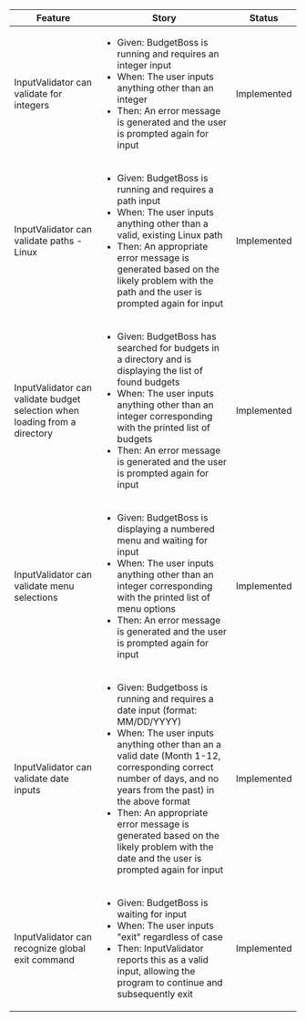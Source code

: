 <table>
	<thead>
		<tr>
		 	<th>Feature</th>
		 	<th>Story</th>
		 	<th>Status</th>
		</tr>
	</thead>
	<tbody>
		<tr>
			<td>InputValidator can validate for integers</td>
		  	<td>
		   	<ul>
		      		<li>Given: BudgetBoss is running and requires an integer input</li>
		       		<li>When: The user inputs anything other than an integer</li>
		      		<li>Then: An error message is generated and the user is prompted again for input</li>
		 	</td>
		 	<td>Implemented</td>
		</tr>
		<tr>
			<td>InputValidator can validate paths - Linux</td>
		  	<td>
		   	<ul>
		      		<li>Given: BudgetBoss is running and requires a path input</li>
		       		<li>When: The user inputs anything other than a valid, existing Linux path</li>
		      		<li>Then: An appropriate error message is generated based on the likely problem with the path and the user is prompted again for input</li>
		 	</td>
		 	<td>Implemented</td>
		</tr>
		<tr>
			<td>InputValidator can validate budget selection when loading from a directory</td>
		  	<td>
		   	<ul>
		      		<li>Given: BudgetBoss has searched for budgets in a directory and is displaying the list of found budgets</li>
		       		<li>When: The user inputs anything other than an integer corresponding with the printed list of budgets</li>
		      		<li>Then: An error message is generated and the user is prompted again for input</li>
		 	</td>
		 	<td>Implemented</td>
		</tr>
		<tr>
			<td>InputValidator can validate menu selections</td>
		  	<td>
		   	<ul>
		      		<li>Given: BudgetBoss is displaying a numbered menu and waiting for input</li>
		       		<li>When: The user inputs anything other than an integer corresponding with the printed list of menu options</li>
		      		<li>Then: An error message is generated and the user is prompted again for input</li>
		 	</td>
		 	<td>Implemented</td>
		</tr>
		<tr>
			<td>InputValidator can validate date inputs</td>
		  	<td>
		   	<ul>
		      		<li>Given: Budgetboss is running and requires a date input (format: MM/DD/YYYY)</li>
		       		<li>When: The user inputs anything other than an a valid date (Month 1-12, corresponding correct number of days, and no years from the past) in the above format</li>
		      		<li>Then: An appropriate error message is generated based on the likely problem with the date and the user is prompted again for input</li>
		 	</td>
		 	<td>Implemented</td>
		</tr>
<tr>
			<td>InputValidator can recognize global exit command</td>
		  	<td>
		   	<ul>
		      		<li>Given: BudgetBoss is waiting for input</li>
		       		<li>When: The user inputs "exit" regardless of case</li>
		      		<li>Then: InputValidator reports this as a valid input, allowing the program to continue and subsequently exit</li>
		 	</td>
		 	<td>Implemented</td>
		</tr>
	</tbody>
	<tfoot>
	</tfoot>
</table>